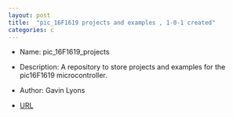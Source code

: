 ```yaml
---
layout: post
title:  "pic_16F1619 projects and examples , 1-0-1 created"
categories: c
---
```



* Name: pic_16F1619_projects
* Description: A repository to store projects and examples
for the pic16F1619 microcontroller.
* Author: Gavin Lyons


* [URL](https://github.com/gavinlyonsrepo/pic_16F1619_projects) 


